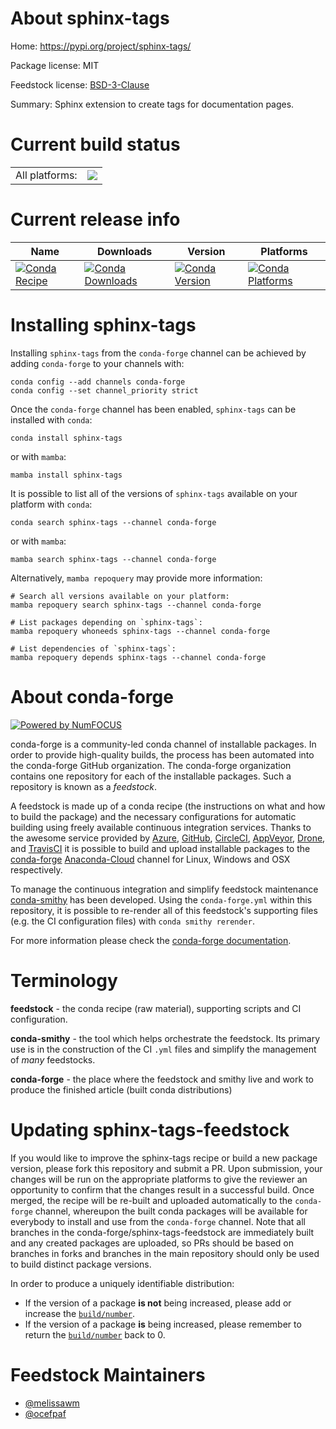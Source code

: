 About sphinx-tags
=================

Home: https://pypi.org/project/sphinx-tags/

Package license: MIT

Feedstock license: [BSD-3-Clause](https://github.com/conda-forge/sphinx-tags-feedstock/blob/main/LICENSE.txt)

Summary: Sphinx extension to create tags for documentation pages.

Current build status
====================


<table><tr><td>All platforms:</td>
    <td>
      <a href="https://dev.azure.com/conda-forge/feedstock-builds/_build/latest?definitionId=17623&branchName=main">
        <img src="https://dev.azure.com/conda-forge/feedstock-builds/_apis/build/status/sphinx-tags-feedstock?branchName=main">
      </a>
    </td>
  </tr>
</table>

Current release info
====================

| Name | Downloads | Version | Platforms |
| --- | --- | --- | --- |
| [![Conda Recipe](https://img.shields.io/badge/recipe-sphinx--tags-green.svg)](https://anaconda.org/conda-forge/sphinx-tags) | [![Conda Downloads](https://img.shields.io/conda/dn/conda-forge/sphinx-tags.svg)](https://anaconda.org/conda-forge/sphinx-tags) | [![Conda Version](https://img.shields.io/conda/vn/conda-forge/sphinx-tags.svg)](https://anaconda.org/conda-forge/sphinx-tags) | [![Conda Platforms](https://img.shields.io/conda/pn/conda-forge/sphinx-tags.svg)](https://anaconda.org/conda-forge/sphinx-tags) |

Installing sphinx-tags
======================

Installing `sphinx-tags` from the `conda-forge` channel can be achieved by adding `conda-forge` to your channels with:

```
conda config --add channels conda-forge
conda config --set channel_priority strict
```

Once the `conda-forge` channel has been enabled, `sphinx-tags` can be installed with `conda`:

```
conda install sphinx-tags
```

or with `mamba`:

```
mamba install sphinx-tags
```

It is possible to list all of the versions of `sphinx-tags` available on your platform with `conda`:

```
conda search sphinx-tags --channel conda-forge
```

or with `mamba`:

```
mamba search sphinx-tags --channel conda-forge
```

Alternatively, `mamba repoquery` may provide more information:

```
# Search all versions available on your platform:
mamba repoquery search sphinx-tags --channel conda-forge

# List packages depending on `sphinx-tags`:
mamba repoquery whoneeds sphinx-tags --channel conda-forge

# List dependencies of `sphinx-tags`:
mamba repoquery depends sphinx-tags --channel conda-forge
```


About conda-forge
=================

[![Powered by
NumFOCUS](https://img.shields.io/badge/powered%20by-NumFOCUS-orange.svg?style=flat&colorA=E1523D&colorB=007D8A)](https://numfocus.org)

conda-forge is a community-led conda channel of installable packages.
In order to provide high-quality builds, the process has been automated into the
conda-forge GitHub organization. The conda-forge organization contains one repository
for each of the installable packages. Such a repository is known as a *feedstock*.

A feedstock is made up of a conda recipe (the instructions on what and how to build
the package) and the necessary configurations for automatic building using freely
available continuous integration services. Thanks to the awesome service provided by
[Azure](https://azure.microsoft.com/en-us/services/devops/), [GitHub](https://github.com/),
[CircleCI](https://circleci.com/), [AppVeyor](https://www.appveyor.com/),
[Drone](https://cloud.drone.io/welcome), and [TravisCI](https://travis-ci.com/)
it is possible to build and upload installable packages to the
[conda-forge](https://anaconda.org/conda-forge) [Anaconda-Cloud](https://anaconda.org/)
channel for Linux, Windows and OSX respectively.

To manage the continuous integration and simplify feedstock maintenance
[conda-smithy](https://github.com/conda-forge/conda-smithy) has been developed.
Using the ``conda-forge.yml`` within this repository, it is possible to re-render all of
this feedstock's supporting files (e.g. the CI configuration files) with ``conda smithy rerender``.

For more information please check the [conda-forge documentation](https://conda-forge.org/docs/).

Terminology
===========

**feedstock** - the conda recipe (raw material), supporting scripts and CI configuration.

**conda-smithy** - the tool which helps orchestrate the feedstock.
                   Its primary use is in the construction of the CI ``.yml`` files
                   and simplify the management of *many* feedstocks.

**conda-forge** - the place where the feedstock and smithy live and work to
                  produce the finished article (built conda distributions)


Updating sphinx-tags-feedstock
==============================

If you would like to improve the sphinx-tags recipe or build a new
package version, please fork this repository and submit a PR. Upon submission,
your changes will be run on the appropriate platforms to give the reviewer an
opportunity to confirm that the changes result in a successful build. Once
merged, the recipe will be re-built and uploaded automatically to the
`conda-forge` channel, whereupon the built conda packages will be available for
everybody to install and use from the `conda-forge` channel.
Note that all branches in the conda-forge/sphinx-tags-feedstock are
immediately built and any created packages are uploaded, so PRs should be based
on branches in forks and branches in the main repository should only be used to
build distinct package versions.

In order to produce a uniquely identifiable distribution:
 * If the version of a package **is not** being increased, please add or increase
   the [``build/number``](https://docs.conda.io/projects/conda-build/en/latest/resources/define-metadata.html#build-number-and-string).
 * If the version of a package **is** being increased, please remember to return
   the [``build/number``](https://docs.conda.io/projects/conda-build/en/latest/resources/define-metadata.html#build-number-and-string)
   back to 0.

Feedstock Maintainers
=====================

* [@melissawm](https://github.com/melissawm/)
* [@ocefpaf](https://github.com/ocefpaf/)

